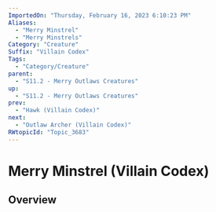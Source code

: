 ```yaml
---
ImportedOn: "Thursday, February 16, 2023 6:10:23 PM"
Aliases:
  - "Merry Minstrel"
  - "Merry Minstrels"
Category: "Creature"
Suffix: "Villain Codex"
Tags:
  - "Category/Creature"
parent:
  - "S11.2 - Merry Outlaws Creatures"
up:
  - "S11.2 - Merry Outlaws Creatures"
prev:
  - "Hawk (Villain Codex)"
next:
  - "Outlaw Archer (Villain Codex)"
RWtopicId: "Topic_3683"
---
```

# Merry Minstrel (Villain Codex)
## Overview
